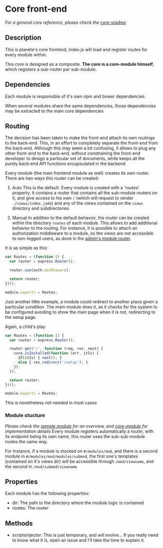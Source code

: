 # Core front-end
*For a general core reference, please check the [core readme](../README.md)*

## Description
This is planète's core frontend, index.js will load and register routes for every module within.

This core is designed as a composite. **The core is a core-module himself**, which registers a sub-router per sub-module.

## Dependencies
Each module is responsible of it's own npm and bower dependencies.

When several modules share the same dependencies, those dependencies may be extracted to the main core dependencies

## Routing
The decision has been taken to make the front-end attach its own routings to the back-end.
This, in an effort to completely separate the front-end from the back-end.
Although this may seem a bit confusing, it allows to plug any other front-end to the back-end, without constraining the front-end developer to design a particular set of documents, while keeps all the purely back-end API functions encapsulated in the backend.

Every module (the main frontend module as well) creates its own router. There are two ways this router can be created:

  1. Auto
  This is the default. Every module is created with a 'routes' property. It contains a router that contains all the sub-module routers on it, and give access to his own `/` (which will request to render `./views/index.jade`) and any of the views contained on the `views` directory and subdirectories

  2. Manual
  In addition to the default behavior, the router can be created within the directory `routes` of each module.
  This allows to add additional behavior to the routing. For instance, it is possible to attach an authorization middleware to a module, so the views are not accessible to non-logged users, as done in the [admin's module router](./modules/admin/routes).

  It is as simple as this:

  ```js
  var Routes = (function () {
    var router = express.Router();

    router.use(auth.middleware);

    return router;
  })();

  module.exports = Routes;
  ```

  Just another little example, a module could redirect to another place given a particular condition. The main module does it, as it checks for the system to be configured avoiding to show the main page when it is not, redirecting to the setup page.

  Again, a child's play

  ```js
  var Routes = (function () {
    var router = express.Router();

    router.get('/', function (req, res, next) {
      core.isInstalled(function (err, itIs) {
        if(itIs) { next(); }
        else { res.redirect('/setup'); }
      });
    });

    return router;
  })();

  module.exports = Routes;
  ```

  This is nonetheless not needed in most cases


### Module stucture
*Please check the [sample module](../sample-module) for an overview, and [core-module](./core-module.js) for implementation details*
Every module registers automatically  a router, with its endpoint being its own name, this router uses the sub-sub-module routes the same way.

For instance, if a module is stocked on `#/modules/mod`, and there is a second module in `#/modules/mod/modules/submod`, the first one's templates (contained on it's views dir) will be accessible through `/mod/viewname`, and the second in `/mod/submod/viewname`

## Properties
Each module has the following properties:

  - dir: The path to the directory where the module logic is contained
  - routes: The router

## Methods
  - scriptsInjector: This is just temporary, and will evolve... If you really need to know what it is, open an issue and I'll take the time to explain it.
